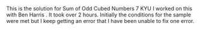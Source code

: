 This is the solution for Sum of Odd Cubed Numbers 7 KYU
I worked on this with Ben Harris . It took over 2 hours. Initially the conditions for the sample were met but I keep getting an error that I have been unable to fix one error.

